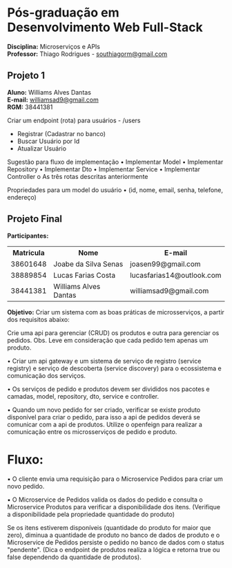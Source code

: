 # Pós-graduação em Desenvolvimento Web Full-Stack

**Disciplina:** Microserviços e APIs</br>
**Professor:** Thiago Rodrigues - southiagorm@gmail.com</br>


## Projeto 1

**Aluno:** Williams Alves Dantas  </br>
**E-mail:** williamsad9@gmail.com  </br>
**RGM:** 38441381  </br>

Criar um endpoint (rota) para usuários - /users
- Registrar (Cadastrar no banco)
- Buscar Usuário por Id
- Atualizar Usuário

Sugestão para fluxo de implementação
• Implementar Model
• Implementar Repository
• Implementar Dto
• Implementar Service
• Implementar Controller
o As três rotas descritas anteriormente

Propriedades para um model do usuário
• (id, nome, email, senha, telefone, endereço)

## Projeto Final
**Participantes:**
<table style="width:100%">
  <tr>
    <th>Matricula</th>
    <th>Nome</th>
    <th>E-mail</th>
  </tr>
  <tr>
    <td>38601648</td>
    <td>Joabe da Silva Senas</td>
    <td>joasen99@gmail.com</td>
  </tr>
  <tr>
    <td>38889854</td>
    <td>Lucas Farias Costa</td>
    <td>lucasfarias14@outlook.com</td>
  </tr>
  <tr>
    <td>38441381</td>
    <td>Williams Alves Dantas</td>
    <td>williamsad9@gmail.com</td>
  </tr>
  
</table>


**Objetivo:** 
Criar um sistema com as boas práticas de microsserviços, a partir dos requisitos
abaixo:

<p>Crie uma api para gerenciar (CRUD) os produtos e outra para gerenciar os
pedidos. Obs. Leve em consideração que cada pedido tem apenas um
produto.</p>
<p>• Criar um api gateway e um sistema de serviço de registro (service registry) e
serviço de descoberta (service discovery) para o ecossistema e
comunicação dos serviços.</p>
<p>• Os serviços de pedido e produtos devem ser divididos nos pacotes e
camadas, model, repository, dto, service e controller.</p>
<p>• Quando um novo pedido for ser criado, verificar se existe produto
disponível para criar o pedido, para isso a api de pedidos deverá se
comunicar com a api de produtos. Utilize o openfeign para realizar a
comunicação entre os microsserviços de pedido e produto.</p>

# Fluxo:
<p>▪ O cliente envia uma requisição para o Microservice Pedidos
para criar um novo pedido.
<p>▪ O Microservice de Pedidos valida os dados do pedido e consulta o Microservice Produtos para verificar a
disponibilidade dos itens. (Verifique a disponibilidade pela
propriedade quantidade do produto)</p>

<p> Se os itens estiverem disponíveis (quantidade do produto for maior
que zero), diminua a quantidade de produto no banco de dados de
produto e o Microservice de Pedidos persiste o pedido no banco de
dados com o status "pendente". (Dica o endpoint de produtos realiza
a lógica e retorna true ou false dependendo da quantidade de
produtos).</p>


